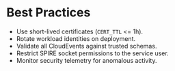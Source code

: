 # Best Practices

- Use short-lived certificates (`CERT_TTL` <= 1h).
- Rotate workload identities on deployment.
- Validate all CloudEvents against trusted schemas.
- Restrict SPIRE socket permissions to the service user.
- Monitor security telemetry for anomalous activity.
